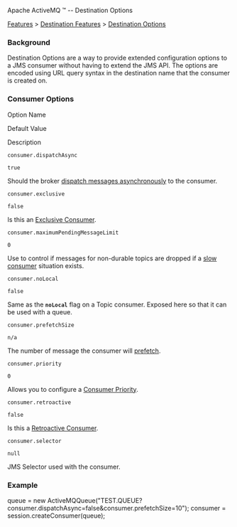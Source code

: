Apache ActiveMQ ™ -- Destination Options 

[Features](features.html) > [Destination Features](destination-features.html) > [Destination Options](destination-options.html)


### Background

Destination Options are a way to provide extended configuration options to a JMS consumer without having to extend the JMS API. The options are encoded using URL query syntax in the destination name that the consumer is created on.

### Consumer Options

Option Name

Default Value

Description

`consumer.dispatchAsync`

`true`

Should the broker [dispatch messages asynchronously](consumer-dispatch-async.html) to the consumer.

`consumer.exclusive`

`false`

Is this an [Exclusive Consumer](exclusive-consumer.html).

`consumer.maximumPendingMessageLimit`

`0`

Use to control if messages for non-durable topics are dropped if a [slow consumer](slow-consumer-handling.html) situation exists.

`consumer.noLocal`

`false`

Same as the **`noLocal`** flag on a Topic consumer. Exposed here so that it can be used with a queue.

`consumer.prefetchSize`

`n/a`

The number of message the consumer will [prefetch](what-is-the-prefetch-limit-for.html).

`consumer.priority`

`0`

Allows you to configure a [Consumer Priority](consumer-priority.html).

`consumer.retroactive`

`false`

Is this a [Retroactive Consumer](retroactive-consumer.html).

`consumer.selector`

`null`

JMS Selector used with the consumer.

### Example

queue = new ActiveMQQueue("TEST.QUEUE?consumer.dispatchAsync=false&consumer.prefetchSize=10");
consumer = session.createConsumer(queue);

